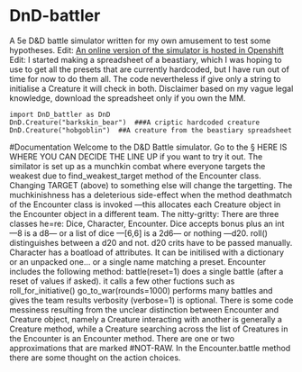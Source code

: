 # DnD-battler
A 5e D&amp;D battle simulator written for my own amusement to test some hypotheses.
Edit: [An online version of the simulator is hosted in Openshift](battle-matteoferla.rhcloud.com)
Edit: I started making a spreadsheet of a beastiary, which I was hoping to use to get all the presets that are currently hardcoded, but I have run out of time for now to do them all.
The code nevertheless if give only a string to initialise a Creature it will check in both. Disclaimer based on my vague legal knowledge, download the spreadsheet only if you own the MM.

```
import DnD_battler as DnD
DnD.Creature("barkskin_bear")  ###A criptic hardcoded creature
DnD.Creature("hobgoblin")  ##A creature from the beastiary spreadsheet
```

#Documentation
Welcome to the D&D Battle simulator.
Go to the § HERE IS WHERE YOU CAN DECIDE THE LINE UP if you want to try it out.
The similator is set up as a munchkin combat where everyone targets the weakest due to find_weakest_target method of the Encounter class.
Changing TARGET (above) to something else will change the targetting.
The muchkinishness has a deleterious side-effect when the method deathmatch of the Encounter class is invoked —this allocates each Creature object in the Encounter object in a different team.
The nitty-gritty:
There are three classes he=re: Dice, Character, Encounter.
Dice accepts bonus plus an int —8 is a d8— or a list of dice —[6,6] is a 2d6— or nothing —d20.
    roll() distinguishes between a d20 and not. d20 crits have to be passed manually.
Character has a boatload of attributes. It can be initilised with a dictionary or an unpacked one... or a single name matching a preset.
Encounter includes the following method:
    battle(reset=1) does a single battle (after a reset of values if asked). it calls a few other fuctions such as roll_for_initiative()
    go_to_war(rounds=1000) performs many battles and gives the team results
verbosity (verbose=1) is optional.
There is some code messiness resulting from the unclear distinction between Encounter and Creature object, namely
a Creature interacting with another is generally a Creature method, while a Creature searching across the list of Creatures in the Encounter is an Encounter method.
There are one or two approximations that are marked #NOT-RAW. In the Encounter.battle method there are some thought on the action choices.

